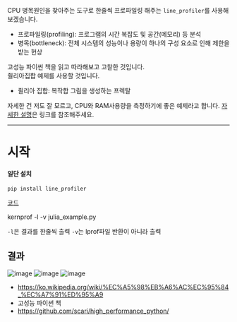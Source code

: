 
CPU 병목원인을 찾아주는 도구로 한줄씩 프로파일링 해주는 `line_profiler`를 사용해 보겠습니다.

- 프로파일링(profiling): 프로그램의 시간 복잡도 및 공간(메모리) 등 분석
- 병목(bottleneck): 전체 시스템의 성능이나 용량이 하나의 구성 요소로 인해 제한을 받는 현상

고성능 파이썬 책을 읽고 따라해보고 고찰한 것입니다. <br>
쥘리아집합 예제를 사용할 것입니다.
- 쥘리아 집합: 복작합 그림을 생성하는 프렉탈

자세한 건 저도 잘 모르고, CPU와 RAM사용량을 측정하기에 좋은 예제라고 합니다. [자세한 설명](https://ko.wikipedia.org/wiki/%EC%A5%98%EB%A6%AC%EC%95%84_%EC%A7%91%ED%95%A9)은 링크를 참조해주세요.

---

# 시작
#### 일단 설치
<pre><code>pip install line_profiler</code></pre>

[코드]()


kernprof -l -v  julia_example.py

`-l`은 결과를 한줄씩 출력
`-v`는 lprof파일 반환이 아니라 출력

## 결과
![image](https://user-images.githubusercontent.com/37397737/76531560-badc9600-64b8-11ea-952d-4d82d45d90e2.png)
![image](https://user-images.githubusercontent.com/37397737/76531722-fd9e6e00-64b8-11ea-919b-0502b10d2f11.png)
![image](https://user-images.githubusercontent.com/37397737/76531802-1444c500-64b9-11ea-96b2-fb71c3e909ff.png)

- https://ko.wikipedia.org/wiki/%EC%A5%98%EB%A6%AC%EC%95%84_%EC%A7%91%ED%95%A9
- 고성능 파이썬 책
- https://github.com/scari/high_performance_python/